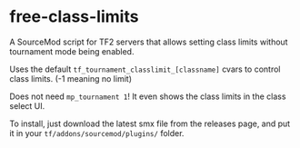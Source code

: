 # free-class-limits
A SourceMod script for TF2 servers that allows setting class limits without tournament mode being enabled.

Uses the default `tf_tournament_classlimit_[classname]` cvars to control class limits. (-1 meaning no limit)

Does not need `mp_tournament 1`!
It even shows the class limits in the class select UI.

To install, just download the latest smx file from the releases page, and put it in your `tf/addons/sourcemod/plugins/` folder.
